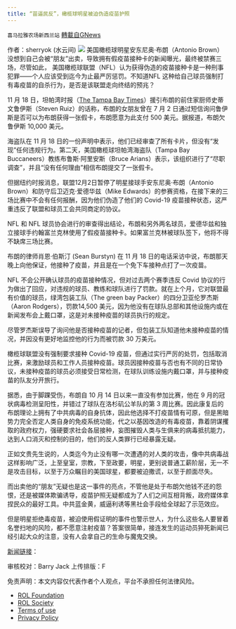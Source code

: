 ```yaml
---
title: “苗逼民反”，橄榄球明星被迫伪造疫苗护照
---
```

`喜马拉雅农场新西兰站` [轉載自GNews](https://gnews.org/zh-hans/1722359/)

作者：sherryok (水云间)
![](https://assets.gnews.org/wp-content/uploads/2021/12/截屏2021-12-05-19.44.54.jpg)
美国橄榄球明星安东尼奥·布朗（Antonio Brown）没想到自己会被“朋友”出卖，导致拥有假疫苗接种卡的新闻曝光，最终被禁赛三场，尽管如此， 美国橄榄球联盟（NFL）认为获得伪造的疫苗接种卡是一种刑事犯罪——个人应该受到迄今为止最严厉惩罚。不知道NFL 这种给自己球员强制打有毒疫苗的自杀行为，是否是该联盟走向终结的预兆？

11 月 18 日，坦帕湾时报（[The Tampa Bay Times](https://www.tampabay.com/sports/bucs/2021/11/18/bucs-antonio-brown-accused-of-obtaining-fake-vaccine-card/)）援引布朗的前住家厨师史蒂文鲁伊斯（Steven Ruiz）的话称，布朗的女朋友曾在 7 月 2 日通过短信询问鲁伊斯是否可以为布朗获得一张假卡，布朗愿意为此支付 500 美元。据报道，布朗欠鲁伊斯 10,000 美元。

海盗队在 11 月 18 日的一份声明中表示，他们已经审查了所有卡片，但没有“发现”任何违规行为。第二天，美国橄榄球坦帕湾海盗队（Tampa Bay Buccaneers）教练布鲁斯·阿里安斯（Bruce Arians）表示，该组织进行了“尽职调查”，并且“没有任何理由”相信布朗提交了一张假卡。

但据纽约时报消息，联盟12月2日暂停了明星接球手安东尼奥·布朗（Antonio Brown）和防守后卫迈克·爱德华兹（Mike Edwards）的参赛资格，在接下来的三场比赛中不会有任何报酬，因为他们伪造了他们的 Covid-19 疫苗接种状态，这严重违反了联盟和球员工会共同商定的协议。

NFL 和 NFL 球员协会进行的审查得出结论，布朗和另外两名球员，爱德华兹和独立接球手约翰富兰克林使用了假疫苗接种卡。如果富兰克林被球队签下，他将不得不缺席三场比赛。

布朗的律师肖恩·伯斯汀 (Sean Burstyn) 在 11 月 18 日的电话采访中说，布朗那天晚上向他保证，他接种了疫苗，并且是在一个免下车接种点打了一次疫苗。

NFL 不会公开确认球员的疫苗接种情况，但对过去两个赛季违反 Covid 协议的行为做出了回应，对违规的球员、教练和球队进行了罚款。就在上个月，它对联盟最有价值的球员，绿湾包装工队（The green bay Packer）的四分卫亚伦罗杰斯（Aaron Rodgers），罚款14,500 美元，因为他没有在球队总部和其他设施内或在新闻发布会上戴口罩，这是对未接种疫苗的球员执行的规定。

尽管罗杰斯误导了询问他是否接种疫苗的记者，但包装工队知道他未接种疫苗的情况，并因没有更好地监控他的行为而被罚款 30 万美元。

橄榄球联盟没有强制要求接种 Covid-19 疫苗，但通过实行严厉的处罚，包括取消比赛，来激励球员和工作人员接种疫苗。球员因接种疫苗与否也有不同的日常协议，未接种疫苗的球员必须接受日常检测，在球队训练设施内戴口罩，并与接种疫苗的队友分开旅行。

据悉，由于脚踝受伤，布朗自 10 月 14 日以来一直没有参加比赛，他在 9 月的冠状病毒检测呈阳性，并错过了球队在洛杉矶公羊队的第 3 周比赛。因此康复后的布朗理论上拥有了中共病毒的自身抗体，因此他选择不打疫苗情有可原，但是黑暗势力完全否定人类自身的免疫系统功能，代之以基因改造的有毒疫苗，靠着阴谋攫取的政府权力，强硬要求社会各层接种，妄图摧毁人类与生俱来的病毒抵抗能力，达到人口消灭和控制的目的，他们的反人类罪行已经暴露无疑。

正如文贵先生说的，人类迄今为止没有哪一次遭遇的对人类的攻击，像中共病毒战这样影响广泛，上至皇室，宗教，下至政要，明星，更别说普通工薪阶层，无一不是攻击目标，以至于万众瞩目的美国球星，都要被迫撒谎，以至于颜面尽失。

而出卖他的“朋友”无疑也是这一事件的亮点，不管他是处于布朗欠他钱不还的怨恨，还是被媒体欺骗诱导，疫苗护照无疑都成为了人们之间互相背叛，政府媒体拿捏民众的最好工具。中共蓝金黄，威逼利诱等黑社会手段给全球起了示范效应。

但是明星拒绝毒疫苗，被迫使用假证明的事件也警示世人，为什么这些名人要冒着名誉扫地的风险，都不愿意注射疫苗？答案很简单，接连发生的运动员猝死新闻已经引起大众的注意，没有人会拿自己的生命与魔鬼交换。

[新闻链接](https://www.nytimes.com/2021/12/02/sports/football/antonio-brown-covid-vaccine-suspended.html)：

审核校对：Barry Jack
上传排版：F

 

免责声明：本文内容仅代表作者个人观点，平台不承担任何法律风险。

- [ROL Foundation](https://rolfoundation.org/)
- [ROL Society](https://rolsociety.org/)
- [Terms of use](https://gnews.org/terms-of-use-3/)
- [Privacy Policy](https://gnews.org/privacy-policy/)
